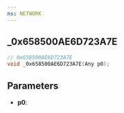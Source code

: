 ```yaml
---
ns: NETWORK
---
```

## _0x658500AE6D723A7E

```c
// 0x658500AE6D723A7E
void _0x658500AE6D723A7E(Any p0);
```


## Parameters
* **p0**: 

